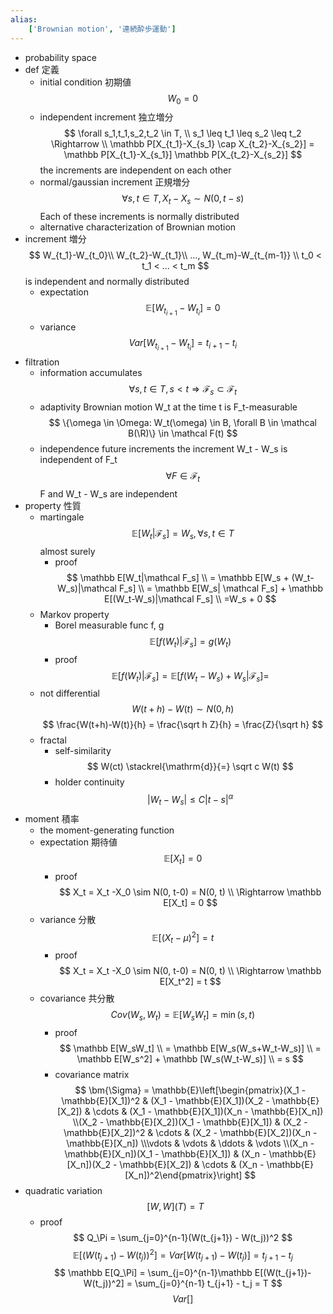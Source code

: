 ```yaml
---
alias:
    ['Brownian motion', '連続酔歩運動']
---
```

- probability space
- def 定義
    - initial condition 初期値
        $$
        W_0= 0
        $$
    - independent increment 独立増分
        $$
        \forall s_1,t_1,s_2,t_2 \in T, \\ 
        s_1 \leq t_1 \leq s_2 \leq t_2 \Rightarrow \\ \mathbb P[X_{t_1}-X_{s_1} \cap X_{t_2}-X_{s_2}] = \mathbb P[X_{t_1}-X_{s_1}] \mathbb P[X_{t_2}-X_{s_2}]
        $$
        the increments are independent on each other 
    - normal/gaussian increment 正規増分
        $$
        \forall s,t \in T, X_t - X_s \sim N(0, t-s)
        $$
        Each of these increments is normally distributed 
    - alternative characterization of Brownian motion
- increment 増分
    $$
    W_{t_1}-W_{t_0}\\
    W_{t_2}-W_{t_1}\\ 
    ..., W_{t_m}-W_{t_{m-1}} \\
    t_0 < t_1 < ... < t_m
    $$
    is independent and normally distributed
    - expectation
        $$
        \mathbb E[W_{t_{i+1}}-W_{t_i}] = 0 
        $$
    - variance
        $$
        Var[W_{t_{i+1}}-W_{t_i}] = t_{i+1}-t_i
        $$
- filtration
    - information accumulates
        $$
        \forall s, t \in T, s < t \Rightarrow \mathcal F_s \subset \mathcal F_t
        $$
    - adaptivity
        Brownian motion W_t at the time t is F_t-measurable
        $$
        \{\omega \in \Omega: W_t(\omega) \in B, \forall B \in \mathcal B(\R)\} \in \mathcal F(t)
        $$
    - independence future increments
        the increment W_t - W_s is independent of F_t
        $$
        \forall F \in \mathcal F_t
        $$
        F and W_t - W_s are independent 
- property 性質
    - martingale
        $$
        \mathbb E[W_t|\mathcal F_s] = W_s, \forall s, t \in T
        $$
        almost surely
        - proof
            $$
            \mathbb E[W_t|\mathcal F_s] \\ 
            = \mathbb E[W_s + (W_t-W_s)|\mathcal F_s] \\ 
            = \mathbb E[W_s| \mathcal F_s] + \mathbb E[(W_t-W_s)|\mathcal F_s] \\
             =W_s + 0
            $$
    - Markov property
        - Borel measurable func f, g
        $$
        \mathbb E[f(W_t)|\mathcal F_s] = g(W_t)
        $$
        - proof
            $$
            \mathbb E[f(W_t)|\mathcal F_s] =
            \mathbb E[f(W_t - W_s) + W_s|\mathcal F_s] =
            $$
    - not differential
        $$
        W(t+h) - W(t) \sim N(0, h)
        $$
        $$
        \frac{W(t+h)-W(t)}{h} = \frac{\sqrt h Z}{h} = \frac{Z}{\sqrt h}
        $$
    - fractal
        - self-similarity
            $$
            W(ct) \stackrel{\mathrm{d}}{=} \sqrt c W(t)
            $$
        - holder continuity
            $$
            |W_t-W_s| \leq C|t-s|^\alpha
            $$
- moment 積率
    - the moment-generating function
    - expectation 期待値
        $$
        \mathbb E[X_t] = 0
        $$
        - proof
            $$
            X_t = X_t -X_0 \sim N(0, t-0) = N(0, t) \\ \Rightarrow \mathbb E[X_t] = 0
            $$
    - variance 分散
        $$
        \mathbb E[(X_t-\mu)^2] = t
        $$
        - proof
            $$
            X_t = X_t -X_0 \sim N(0, t-0) = N(0, t) \\ \Rightarrow \mathbb E[X_t^2] = t
            $$
    - covariance 共分散
        $$
        Cov(W_s, W_t) = \mathbb E[W_sW_t] = \min(s, t)
        $$
        - proof
            $$
            \mathbb E[W_sW_t] \\
            = \mathbb E[W_s(W_s+W_t-W_s)] \\
            = \mathbb E[W_s^2] + \mathbb [W_s(W_t-W_s)] \\ 
            = s
            $$
        - covariance matrix
            $$
            \bm{\Sigma} = \mathbb{E}\left[\begin{pmatrix}(X_1 - \mathbb{E}[X_1])^2 & (X_1 - \mathbb{E}[X_1])(X_2 - \mathbb{E}[X_2]) & \cdots & (X_1 - \mathbb{E}[X_1])(X_n - \mathbb{E}[X_n]) \\(X_2 - \mathbb{E}[X_2])(X_1 - \mathbb{E}[X_1]) & (X_2 - \mathbb{E}[X_2])^2 & \cdots & (X_2 - \mathbb{E}[X_2])(X_n - \mathbb{E}[X_n]) \\\vdots & \vdots & \ddots & \vdots \\(X_n - \mathbb{E}[X_n])(X_1 - \mathbb{E}[X_1]) & (X_n - \mathbb{E}[X_n])(X_2 - \mathbb{E}[X_2]) & \cdots & (X_n - \mathbb{E}[X_n])^2\end{pmatrix}\right]
            $$
- quadratic variation
    $$
    [W, W](T) = T
    $$
    - proof
        $$
        Q_\Pi = \sum_{j=0}^{n-1}(W(t_{j+1}) - W(t_j))^2
        $$
        $$
        \mathbb E[(W(t_{j+1})-W(t_j))^2] = Var [W(t_{j+1})-W(t_j)] = t_{j+1} - t_j
        $$
        $$
        \mathbb E[Q_\Pi] = \sum_{j=0}^{n-1}\mathbb E[(W(t_{j+1})-W(t_j))^2] = \sum_{j=0}^{n-1} t_{j+1} - t_j = T
        $$
        $$
        Var[]
        $$